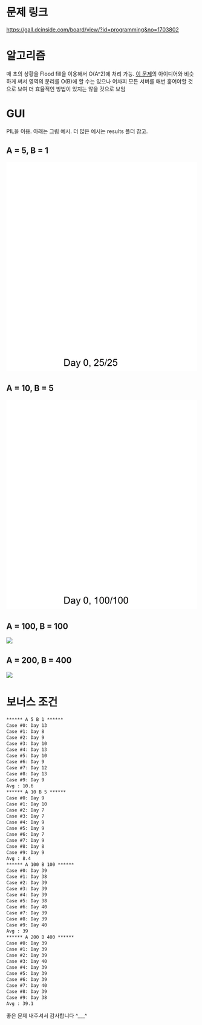 # 문제 링크

https://gall.dcinside.com/board/view/?id=programming&no=1703802

# 알고리즘

매 초의 상황을 Flood fill을 이용해서 O(A^2)에 처리 가능. [이 문제](https://www.acmicpc.net/problem/16000)의 아이디어와 비슷하게 써서 영역의 분리를 O(B)에 할 수는 있으나 어차피 모든 서버를 매번 훑어야할 것으로 보여 더 효율적인 방법이 있지는 않을 것으로 보임

# GUI

PIL을 이용. 아래는 그림 예시. 더 많은 예시는 results 폴더 참고.

## A = 5, B = 1

![](results/5-1-0.gif)

## A = 10, B = 5

![](results/10-5-0.gif)

## A = 100, B = 100

![](results/100-100-0.gif)

## A = 200, B = 400

![](results/200-400-0.gif)

# 보너스 조건

```
****** A 5 B 1 ******
Case #0: Day 13
Case #1: Day 8
Case #2: Day 9
Case #3: Day 10
Case #4: Day 13
Case #5: Day 10
Case #6: Day 9
Case #7: Day 12
Case #8: Day 13
Case #9: Day 9
Avg : 10.6
****** A 10 B 5 ******
Case #0: Day 9
Case #1: Day 10
Case #2: Day 7
Case #3: Day 7
Case #4: Day 9
Case #5: Day 9
Case #6: Day 7
Case #7: Day 9
Case #8: Day 8
Case #9: Day 9
Avg : 8.4
****** A 100 B 100 ******
Case #0: Day 39
Case #1: Day 38
Case #2: Day 39
Case #3: Day 39
Case #4: Day 39
Case #5: Day 38
Case #6: Day 40
Case #7: Day 39
Case #8: Day 39
Case #9: Day 40
Avg : 39
****** A 200 B 400 ******
Case #0: Day 39
Case #1: Day 39
Case #2: Day 39
Case #3: Day 40
Case #4: Day 39
Case #5: Day 39
Case #6: Day 39
Case #7: Day 40
Case #8: Day 39
Case #9: Day 38
Avg : 39.1
```

좋은 문제 내주셔서 감사합니다 ^___^